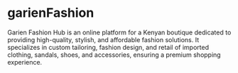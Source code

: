 # garienFashion

Garien Fashion Hub is an online platform for a Kenyan boutique dedicated to providing high-quality, stylish, and affordable fashion solutions. It specializes in custom tailoring, fashion design, and retail of imported clothing, sandals, shoes, and accessories, ensuring a premium shopping experience.
